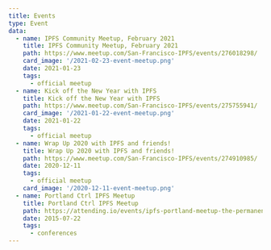 ```yaml
---
title: Events
type: Event
data:
  - name: IPFS Community Meetup, February 2021
    title: IPFS Community Meetup, February 2021
    path: https://www.meetup.com/San-Francisco-IPFS/events/276018298/
    card_image: '/2021-02-23-event-meetup.png'
    date: 2021-01-23
    tags:
      - official meetup
  - name: Kick off the New Year with IPFS
    title: Kick off the New Year with IPFS
    path: https://www.meetup.com/San-Francisco-IPFS/events/275755941/
    card_image: '/2021-01-22-event-meetup.png'
    date: 2021-01-22
    tags:
      - official meetup
  - name: Wrap Up 2020 with IPFS and friends!
    title: Wrap Up 2020 with IPFS and friends!
    path: https://www.meetup.com/San-Francisco-IPFS/events/274910985/
    date: 2020-12-11
    tags:
      - official meetup
    card_image: '/2020-12-11-event-meetup.png'
  - name: Portland Ctrl IPFS Meetup
    title: Portland Ctrl IPFS Meetup
    path: https://attending.io/events/ipfs-portland-meetup-the-permanent-distributed-web
    date: 2015-07-22
    tags:
      - conferences
---
```

